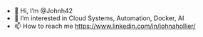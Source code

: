 - 👋 Hi, I’m @Johnh42
- 👀 I’m interested in Cloud Systems, Automation, Docker, AI
- 📫 How to reach me https://www.linkedin.com/in/johnahollier/

<!---
Johnh42/Johnh42 is a ✨ special ✨ repository because its `README.md` (this file) appears on your GitHub profile.
You can click the Preview link to take a look at your changes.
--->
